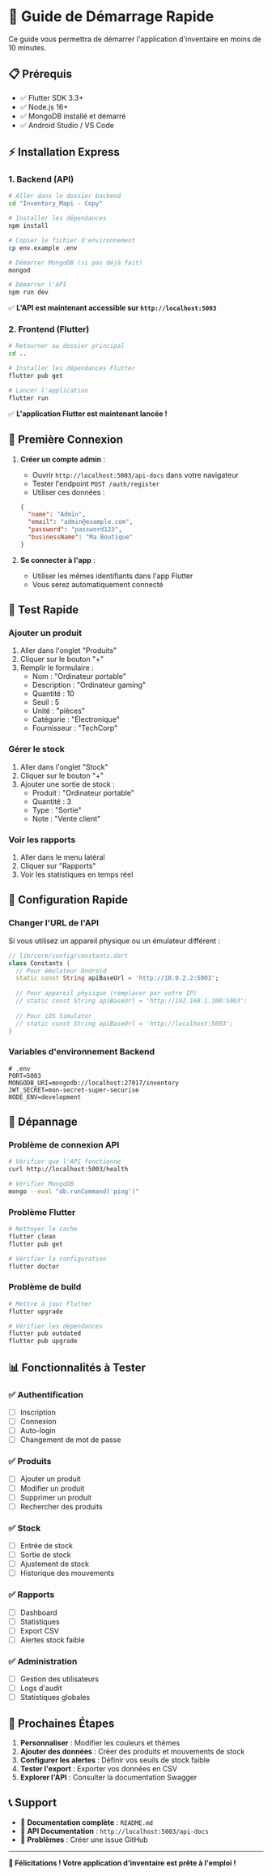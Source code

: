 # 🚀 Guide de Démarrage Rapide

Ce guide vous permettra de démarrer l'application d'inventaire en moins de 10 minutes.

## 📋 Prérequis

- ✅ Flutter SDK 3.3+
- ✅ Node.js 16+
- ✅ MongoDB installé et démarré
- ✅ Android Studio / VS Code

## ⚡ Installation Express

### 1. Backend (API)

```bash
# Aller dans le dossier backend
cd "Inventory_Mapi - Copy"

# Installer les dépendances
npm install

# Copier le fichier d'environnement
cp env.example .env

# Démarrer MongoDB (si pas déjà fait)
mongod

# Démarrer l'API
npm run dev
```

✅ **L'API est maintenant accessible sur `http://localhost:5003`**

### 2. Frontend (Flutter)

```bash
# Retourner au dossier principal
cd ..

# Installer les dépendances Flutter
flutter pub get

# Lancer l'application
flutter run
```

✅ **L'application Flutter est maintenant lancée !**

## 🔐 Première Connexion

1. **Créer un compte admin** :
   - Ouvrir `http://localhost:5003/api-docs` dans votre navigateur
   - Tester l'endpoint `POST /auth/register`
   - Utiliser ces données :
   ```json
   {
     "name": "Admin",
     "email": "admin@example.com",
     "password": "password123",
     "businessName": "Ma Boutique"
   }
   ```

2. **Se connecter à l'app** :
   - Utiliser les mêmes identifiants dans l'app Flutter
   - Vous serez automatiquement connecté

## 📱 Test Rapide

### Ajouter un produit
1. Aller dans l'onglet "Produits"
2. Cliquer sur le bouton "+"
3. Remplir le formulaire :
   - Nom : "Ordinateur portable"
   - Description : "Ordinateur gaming"
   - Quantité : 10
   - Seuil : 5
   - Unité : "pièces"
   - Catégorie : "Électronique"
   - Fournisseur : "TechCorp"

### Gérer le stock
1. Aller dans l'onglet "Stock"
2. Cliquer sur le bouton "+"
3. Ajouter une sortie de stock :
   - Produit : "Ordinateur portable"
   - Quantité : 3
   - Type : "Sortie"
   - Note : "Vente client"

### Voir les rapports
1. Aller dans le menu latéral
2. Cliquer sur "Rapports"
3. Voir les statistiques en temps réel

## 🔧 Configuration Rapide

### Changer l'URL de l'API

Si vous utilisez un appareil physique ou un émulateur différent :

```dart
// lib/core/config/constants.dart
class Constants {
  // Pour émulateur Android
  static const String apiBaseUrl = 'http://10.0.2.2:5003';
  
  // Pour appareil physique (remplacer par votre IP)
  // static const String apiBaseUrl = 'http://192.168.1.100:5003';
  
  // Pour iOS Simulator
  // static const String apiBaseUrl = 'http://localhost:5003';
}
```

### Variables d'environnement Backend

```env
# .env
PORT=5003
MONGODB_URI=mongodb://localhost:27017/inventory
JWT_SECRET=mon-secret-super-securise
NODE_ENV=development
```

## 🐛 Dépannage

### Problème de connexion API
```bash
# Vérifier que l'API fonctionne
curl http://localhost:5003/health

# Vérifier MongoDB
mongo --eval "db.runCommand('ping')"
```

### Problème Flutter
```bash
# Nettoyer le cache
flutter clean
flutter pub get

# Vérifier la configuration
flutter doctor
```

### Problème de build
```bash
# Mettre à jour Flutter
flutter upgrade

# Vérifier les dépendances
flutter pub outdated
flutter pub upgrade
```

## 📊 Fonctionnalités à Tester

### ✅ Authentification
- [ ] Inscription
- [ ] Connexion
- [ ] Auto-login
- [ ] Changement de mot de passe

### ✅ Produits
- [ ] Ajouter un produit
- [ ] Modifier un produit
- [ ] Supprimer un produit
- [ ] Rechercher des produits

### ✅ Stock
- [ ] Entrée de stock
- [ ] Sortie de stock
- [ ] Ajustement de stock
- [ ] Historique des mouvements

### ✅ Rapports
- [ ] Dashboard
- [ ] Statistiques
- [ ] Export CSV
- [ ] Alertes stock faible

### ✅ Administration
- [ ] Gestion des utilisateurs
- [ ] Logs d'audit
- [ ] Statistiques globales

## 🎯 Prochaines Étapes

1. **Personnaliser** : Modifier les couleurs et thèmes
2. **Ajouter des données** : Créer des produits et mouvements de stock
3. **Configurer les alertes** : Définir vos seuils de stock faible
4. **Tester l'export** : Exporter vos données en CSV
5. **Explorer l'API** : Consulter la documentation Swagger

## 📞 Support

- 📖 **Documentation complète** : `README.md`
- 🔧 **API Documentation** : `http://localhost:5003/api-docs`
- 🐛 **Problèmes** : Créer une issue GitHub

---

**🎉 Félicitations ! Votre application d'inventaire est prête à l'emploi !** 